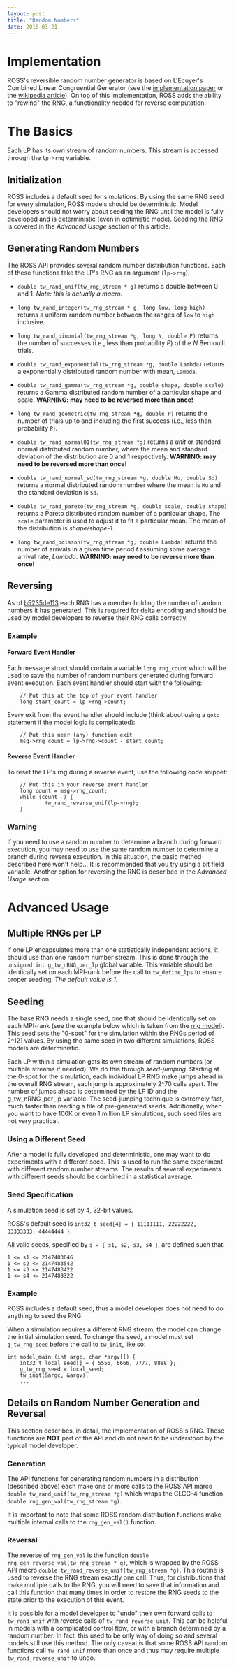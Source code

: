 ```yaml
---
layout: post
title: "Random Numbers"
date: 2016-03-21
---
```



# Implementation

ROSS's reversible random number generator is based on L'Ecuyer's Combined Linear Congruential Generator (see the [implementation paper](http://www.sciencedirect.com/science/article/pii/S0378475497000529) or the [wikipedia article](https://en.wikipedia.org/wiki/Combined_Linear_Congruential_Generator)).
On top of this implementation, ROSS adds the ability to "rewind" the RNG, a functionality needed for reverse computation.

# The Basics

Each LP has its own stream of random numbers.
This stream is accessed through the `lp->rng` variable.

## Initialization

ROSS includes a default seed for simulations.
By using the same RNG seed for every simulation, ROSS models should be deterministic.
Model developers should not worry about seeding the RNG until the model is fully developed and is deterministic (even in optimistic mode).
Seeding the RNG is covered in the *Advanced Usage* section of this article.

## Generating Random Numbers

The ROSS API provides several random number distribution functions.
Each of these functions take the LP's RNG as an argument (`lp->rng`).

- `double tw_rand_unif(tw_rng_stream * g)`
returns a double between 0 and 1.
*Note: this is actually a macro.*

- `long tw_rand_integer(tw_rng_stream * g, long low, long high)`
returns a uniform random number between the ranges of `low` to `high` inclusive.

- `long tw_rand_binomial(tw_rng_stream *g, long N, double P)`
returns the number of successes (i.e., less than probability *P*) of the *N* Bernoulli trials.

- `double tw_rand_exponential(tw_rng_stream *g, double Lambda)`
returns a exponentially distributed random number with mean, `Lambda`.

- `double tw_rand_gamma(tw_rng_stream *g, double shape, double scale)`
returns a Gamma distributed random number of a particular shape and scale.
**WARNING: may need to be reversed more than once!**

- `long tw_rand_geometric(tw_rng_stream *g, double P)`
returns the number of trials up to and including the first success (i.e., less than probability `P`).

- `double tw_rand_normal01(tw_rng_stream *g)`
returns a *unit* or standard normal distributed random number,
where the mean and standard deviation of the distribution are 0 and 1 respectively.
**WARNING: may need to be reversed more than once!**

- `double tw_rand_normal_sd(tw_rng_stream *g, double Mu, double Sd)`
returns a normal distributed random number where the mean is `Mu` and the standard deviation is `Sd`.

- `double tw_rand_pareto(tw_rng_stream *g, double scale, double shape)`
returns a Pareto distributed random number of a particular shape.
The `scale` parameter is used to adjust it to fit a particular mean.
The mean of the distribution is *shape/shape-1*.

- `long tw_rand_poisson(tw_rng_stream *g, double Lambda)`
returns the number of arrivals in a given time period *t* assuming some average arrival rate, *Lambda*.
**WARNING: may need to be reverse more than once!**


## Reversing

As of [b5235de113](https://github.com/carothersc/ROSS/commit/b5235de113a34788d7f00f6b7d1e831ff3f63cd6) each RNG has a member holding the number of random numbers it has generated.
This is required for delta encoding and should be used by model developers to reverse their RNG calls correctly.


### Example

#### Forward Event Handler

Each message struct should contain a variable `long rng_count` which will be used to save the number of random numbers generated during forward event execution.
Each event handler should start with the following:

```
    // Put this at the top of your event handler
    long start_count = lp->rng->count;
```

Every exit from the event handler should include (think about using a `goto` statement if the model logic is complicated):

```
    // Put this near (any) function exit
    msg->rng_count = lp->rng->count - start_count;
```

#### Reverse Event Handler

To reset the LP's rng during a reverse event, use the following code snippet:

```
    // Put this in your reverse event handler
    long count = msg->rng_count;
    while (count--) {
            tw_rand_reverse_unif(lp->rng);
    }
```

### Warning

If you need to use a random number to determine a branch during forward execution, you may need to use the same random number to determine a branch during reverse execution.
In this situation, the basic method described here won't help...
It is recommended that you try using a bit field variable.
Another option for reversing the RNG is described in the *Advanced Usage* section.

# Advanced Usage

## Multiple RNGs per LP

If one LP encapsulates more than one statistically independent actions, it should use than one random number stream.
This is done through the `unsigned int g_tw_nRNG_per_lp` global variable.
This variable should be identically set on each MPI-rank before the call to `tw_define_lps` to ensure proper seeding.
*The default value is 1.*

## Seeding

The base RNG needs a single seed, one that should be identically set on each MPI-rank (see the example below which is taken from the [rng model](http://github.com/carothersc/ROSS-Models/tree/master/rng)).
This seed sets the "0-spot" for the simulation within the RNGs period of 2^121 values.
By using the same seed in two different simulations, ROSS models are deterministic.

Each LP within a simulation gets its own stream of random numbers (or multiple streams if needed).
We do this through *seed-jumping*.
Starting at the 0-spot for the simulation, each individual LP RNG make jumps ahead in the overall RNG stream, each jump is approximately 2^70 calls apart.
The number of jumps ahead is determined by the LP ID and the g_tw_nRNG_per_lp variable.
The seed-jumping technique is extremely fast, much faster than reading a file of pre-generated seeds.
Additionally, when you want to have 100K or even 1 million LP simulations, such seed files are not very practical.

### Using a Different Seed

After a model is fully developed and deterministic, one may want to do experiments with a different seed.
This is used to run the same experiment with different random number streams.
The results of several experiments with different seeds should be combined in a statistical average.

### Seed Specification

A simulation seed is set by 4, 32-bit values.

ROSS's default seed is `int32_t seed[4] = { 11111111, 22222222, 33333333, 44444444 }`.

All valid seeds, specified by `s = { s1, s2, s3, s4 }`, are defined such that:
```
1 <= s1 <= 2147483646
1 <= s2 <= 2147483542
1 <= s3 <= 2147483422
1 <= s4 <= 2147483322
```

### Example

ROSS includes a default seed, thus a model developer does not need to do anything to seed the RNG.

When a simulation requires a different RNG stream, the model can change the initial simulation seed.
To change the seed, a model must set `g_tw_rng_seed` before the call to `tw_init`, like so:
```
int model_main (int argc, char *argv[]) {
    int32_t local_seed[] = { 5555, 6666, 7777, 8888 };
    g_tw_rng_seed = local_seed;
    tw_init(&argc, &argv);
    ...
```

## Details on Random Number Generation and Reversal

This section describes, in detail, the implementation of ROSS's RNG.
These functions are **NOT** part of the API and do not need to be understood by the typical model developer.

### Generation

The API functions for generating random numbers in a distribution (described above) each make one or more calls to the ROSS API marco `double tw_rand_unif(tw_rng_stream *g)` which wraps the CLCG-4 function `double rng_gen_val(tw_rng_stream *g)`.

It is important to note that some ROSS random distribution functions make multiple internal calls to the `rng_gen_val()` function.

### Reversal

The reverse of `rng_gen_val` is the function `double rng_gen_reverse_val(tw_rng_stream * g)`, which is wrapped by the ROSS API macro `double tw_rand_reverse_unif(tw_rng_stream *g)`.
This routine is used to reverse the RNG stream exactly one call.
Thus, for distributions that make multiple calls to the RNG, you will need to save that information and call this function that many times in order to restore the RNG seeds to the state prior to the execution of this event.

It is possible for a model developer to "undo" their own forward calls to `tw_rand_unif` with reverse calls of `tw_rand_reverse_unif`.
This can be helpful in models with a complicated control flow, or with a branch determined by a random number.
In fact, this used to be only way of doing so and several models still use this method.
The only caveat is that some ROSS API random functions call `tw_rand_unif` more than once and thus may require multiple `tw_rand_reverse_unif` to undo.
